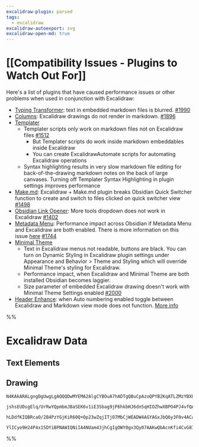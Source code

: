 ```yaml
---
excalidraw-plugin: parsed
tags:
  - excalidraw
excalidraw-autoexport: svg
excalidraw-open-md: true
---
```

# [[Compatibility Issues - Plugins to Watch Out For]]

Here's a list of plugins that have caused performance issues or other problems when used in conjunction with Excalidraw:
- [Typing Transformer](https://github.com/aptend/typing-transformer-obsidian): text in embedded markdown files is blurred. [#1990](https://github.com/zsviczian/obsidian-excalidraw-plugin/issues/1990)
- [Columns](https://github.com/tnichols217/obsidian-columns): Excalidraw drawings do not render in markdown. [#1896](https://github.com/zsviczian/obsidian-excalidraw-plugin/issues/1896)
- [Templater](https://github.com/SilentVoid13/Templater)
  - Templater scripts only work on markdown files not on Excalidraw files [#1512](https://github.com/zsviczian/obsidian-excalidraw-plugin/issues/1512)
    - But Templater scripts do work inside markdown embeddables inside Excalidraw
    - You can create ExcalidrawAutomate scripts for automating Excalidraw operations
  - Syntax highlighting results in very slow markdown file editing for back-of-the-drawing markdown notes on the back of large canvases. Turning off Templater Syntax Highlighting in plugin settings improves performance
- [Make.md](https://github.com/Make-md/makemd): Excalidraw + Make.md plugin breaks Obsidian Quick Switcher function to create and switch to files clicked on quick switcher view [#1498](https://github.com/zsviczian/obsidian-excalidraw-plugin/issues/1498)
- [Obsidian Link Opener](https://github.com/zorazrr/obsidian-link-opener): More tools dropdown does not work in Excalidraw [#1402](https://github.com/zsviczian/obsidian-excalidraw-plugin/issues/1402)
- [Metadata Menu](https://github.com/mdelobelle/metadatamenu): Performance impact across Obsidian if Metadata Menu and Excalidraw are both enabled. There is more information on this issue [here](https://github.com/mdelobelle/metadatamenu/issues/660) [#1744](https://github.com/zsviczian/obsidian-excalidraw-plugin/issues/1744)
- [Minimal Theme](https://github.com/kepano/obsidian-minimal)
  - Text in Excalidraw menus not readable, buttons are black. You can turn on Dynamic Styling in Excalidraw plugin settings under Appearance and Behavior > Theme and Styling which will override Minimal Theme's styling for Excalidraw.
  - Performance impact, when Excalidraw and Minimal Theme are both installed Obsidian becomes laggier. 
  - Size parameter of embedded Excalidraw drawing doesn't work with Minimal Theme Settings enabled [#2000](https://github.com/zsviczian/obsidian-excalidraw-plugin/issues/2000)
- [Header Enhance](https://github.com/HoBeedzc/obsidian-header-enhancer-plugin): when Auto numbering enabled toggle between Excalidraw and Markdown view mode does not function. [More info](https://forum.obsidian.md/t/excalidraw-full-featured-sketching-plugin-in-obsidian/17367/114)


%%
# Excalidraw Data
## Text Elements
## Drawing
```compressed-json
N4KAkARALgngDgUwgLgAQQQDwMYEMA2AlgCYBOuA7hADTgQBuCpAzoQPYB2KqATLZMzYBXUtiRoIACyhQ4zZAHoFAc0JRJQgEYA6bGwC2CgF7N6hbEcK4OCtptbErHALRY8RMpWdx8Q1TdIEfARcZgRmBShcZQUebQAWbQBGGjoghH0EDihmbgBtAF1+CFw4OABlKKhxVFAwSHUMmogiZWlU+oZCBAoAIVxsAGtlUmEOYgBhNnw2Um4IAGIAMxXV

jshsEUDsgElq/UrRwYQpmbmJBaSEK6v1iE3Sbag9jP6hkbHJ6dn5qHIOZhwXBPO4PJ4vfQAMUI+HwlRgwXmgg8oK2WWe+0ObGOAHUSOpuHxwBs0btMX9sQh4YiJMiSKjHuiIQAlYRtDjhXJoJL8EmMskZADyQOwahg3CSAAZJbz7qSMRlIZwoJDcPoYeK0ABWWVgpn7JXZcqEIw1Hgy4ly/kK/QAFSwUAAgq0uBJgksoAzweTgU7HmwKJIQsRuBw

hLDdfKIQBRcaO/2B4PzYGjKiR60Q+Op23wZqjITjO7MbCjWEADW4AGYAGxJbQ6y3F0v4ACa3HiAE44g3OkY2AZuHVOvQCEIakliQBfdPejKsgvEDnMLnofOF2UjEjG02Ei2dTfESoIODcHuQA8AWTYxAQsdwmmCIbQSwIYQ3pBIpx+aCHkF60yfdAFgmDsQJA9ZIGZBBlHDYF5gWaMABEkKQiApxndEsWOYUoHYAFQ3DfBZSWchMig8YmEIDhlEH

YlICye9H24P4x15DYiBPNAWIQNiIA4NUam43jhCgIgOWY0gx3Qy07AAKwQbAcnKfi4CvG87wfBBAJffA30tAZcMYW1+3wWj6gaXMkXSRS8IguVmCgAwc0QAiIzolo2CGLTuB0vTzJaUInRsoyTNc/Ap3Aac6CWGFwkHScQEnIA==
```
%%
